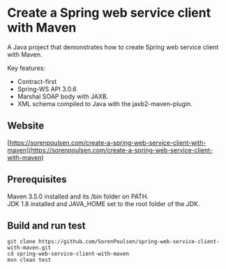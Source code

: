 # Create a Spring web service client with Maven

A Java project that demonstrates how to create Spring web service client with Maven.

Key features:

* Contract-first
* Spring-WS API 3.0.6 
* Marshal SOAP body with JAXB. 
* XML schema compiled to Java with the jaxb2-maven-plugin.

## Website

[https://sorenpoulsen.com/create-a-spring-web-service-client-with-maven](https://sorenpoulsen.com/create-a-spring-web-service-client-with-maven)

## Prerequisites

Maven 3.5.0 installed and its /bin folder on PATH.  
JDK 1.8 installed and JAVA_HOME set to the root folder of the JDK.

## Build and run test
```
git clone https://github.com/SorenPoulsen/spring-web-service-client-with-maven.git
cd spring-web-service-client-with-maven
mvn clean test
```
